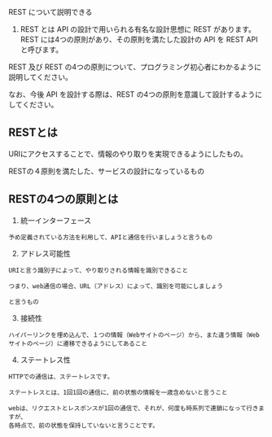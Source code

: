 REST について説明できる
1. REST とは
API の設計で用いられる有名な設計思想に REST があります。REST には4つの原則があり、その原則を満たした設計の API を REST API と呼びます。

REST 及び REST の4つの原則について、プログラミング初心者にわかるように説明してください。

なお、今後 API を設計する際は、REST の4つの原則を意識して設計するようにしてください。

## RESTとは

URIにアクセスすることで、情報のやり取りを実現できるようにしたもの。

RESTの４原則を満たした、サービスの設計になっているもの


## RESTの4つの原則とは

1. 統一インターフェース

```
予め定義されている方法を利用して、APIと通信を行いましょうと言うもの

```

2. アドレス可能性

```
URIと言う識別子によって、やり取りされる情報を識別できること

つまり、web通信の場合、URL（アドレス）によって、識別を可能にしましょう

と言うもの
```

3. 接続性

```
ハイパーリンクを埋め込んで、１つの情報（Webサイトのページ）から、また違う情報（Webサイトのページ）に遷移できるようにしてあること
```

4. ステートレス性

```
HTTPでの通信は、ステートレスです。

ステートレスとは、1回1回の通信に、前の状態の情報を一歳含めないと言うこと

webは、リクエストとレスポンスが1回の通信で、それが、何度も時系列で連鎖になって行きますが、
各時点で、前の状態を保持していないと言うことです。
```
